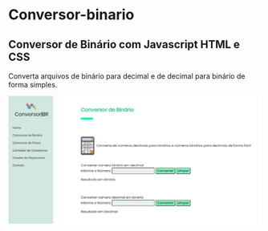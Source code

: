 # Conversor-binario
## Conversor de Binário com Javascript HTML e CSS

Converta arquivos de binário para decimal e de decimal para binário de forma simples.

![imagem com a tela 1 do conversor](https://github.com/Rayane420/Conversor-binario/blob/master/tela%201%20conversor.png)
